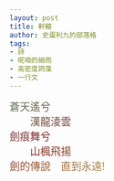 ```yaml
---
layout: post
title: 軒轅
author: 史蛋利九的部落格
tags:
- 詩
- 呢喃的細雨
- 高密度詞藻
- 一行文
---
```


<span style="font-size: large;
background: -webkit-linear-gradient(0deg, #64795b, #7f1f1f, #af8c4c);
-webkit-background-clip: text;
-webkit-text-fill-color: transparent;">
蒼天遙兮  
　　漢龍淩雲  
劍痕舞兮  
　　山楓飛揚  
劍的傳說　直到永遠!
</span>
